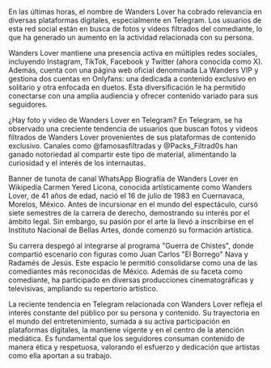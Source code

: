 En las últimas horas, el nombre de Wanders Lover ha cobrado relevancia en diversas plataformas digitales, especialmente en Telegram. Los usuarios de esta red social están en busca de fotos y videos filtrados del comediante, lo que ha generado un aumento en la actividad relacionada con su persona.

Wanders Lover mantiene una presencia activa en múltiples redes sociales, incluyendo Instagram, TikTok, Facebook y Twitter (ahora conocida como X). Además, cuenta con una página web oficial denominada La Wanders VIP y gestiona dos cuentas en Onlyfans: una dedicada a contenido exclusivo en solitario y otra enfocada en duetos. Esta diversificación le ha permitido conectarse con una amplia audiencia y ofrecer contenido variado para sus seguidores.


¿Hay foto y video de Wanders Lover en Telegram?
En Telegram, se ha observado una creciente tendencia de usuarios que buscan fotos y videos filtrados de Wanders Lover provenientes de sus plataformas de contenido exclusivo. Canales como @famosasfiltradas y @Packs_Filtrad0s han ganado notoriedad al compartir este tipo de material, alimentando la curiosidad y el interés de los internautas.


Banner de tunota de canal WhatsApp
Biografía de Wanders Lover en Wikipedia
Carmen Yered Licona, conocida artísticamente como Wanders Lover, de 41 años de edad, nació el 16 de julio de 1983 en Cuernavaca, Morelos, México. Antes de incursionar en el mundo del espectáculo, cursó siete semestres de la carrera de derecho, demostrando su interés por el ámbito legal. Sin embargo, su pasión por el arte la llevó a inscribirse en el Instituto Nacional de Bellas Artes, donde comenzó su formación artística.

Su carrera despegó al integrarse al programa "Guerra de Chistes", donde compartió escenario con figuras como Juan Carlos "El Borrego" Nava y Radamés de Jesús. Este espacio le permitió consolidarse como una de las comediantes más reconocidas de México. Además de su faceta como comediante, ha participado en diversas producciones cinematográficas y televisivas, ampliando su repertorio artístico.


La reciente tendencia en Telegram relacionada con Wanders Lover refleja el interés constante del público por su persona y contenido. Su trayectoria en el mundo del entretenimiento, sumada a su activa participación en plataformas digitales, la mantiene vigente y en el centro de la atención mediática. Es fundamental que los seguidores consuman contenido de manera ética y respetuosa, valorando el esfuerzo y dedicación que artistas como ella aportan a su trabajo.
